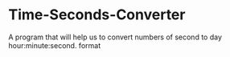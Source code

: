 # Time-Seconds-Converter
A program that will help us to convert numbers of second to day hour:minute:second. format
